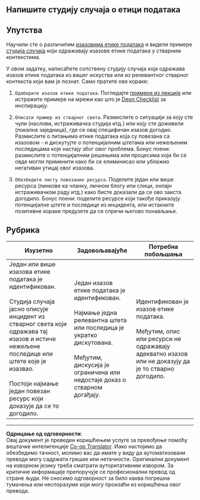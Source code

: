 <!--
CO_OP_TRANSLATOR_METADATA:
{
  "original_hash": "b588c0fc73014f52520c666efc3e0cc3",
  "translation_date": "2025-08-30T19:48:41+00:00",
  "source_file": "1-Introduction/02-ethics/assignment.md",
  "language_code": "sr"
}
-->
## Напишите студију случаја о етици података

## Упутства

Научили сте о различитим [изазовима етике података](README.md#2-ethics-challenges) и видели примере [студија случаја](README.md#3-case-studies) који одражавају изазове етике података у стварним контекстима.

У овом задатку, написаћете сопствену студију случаја која одражава изазов етике података из вашег искуства или из релевантног стварног контекста који вам је познат. Само пратите ове кораке:

1. `Одаберите изазов етике података`. Погледајте [примере из лекције](README.md#2-ethics-challenges) или истражите примере на мрежи као што је [Deon Checklist](https://deon.drivendata.org/examples/) за инспирацију.

2. `Описати пример из стварног света`. Размислите о ситуацији за коју сте чули (наслови, истраживачка студија итд.) или коју сте доживели (локална заједница), где се овај специфичан изазов догодио. Размислите о питањима етике података која су повезана са изазовом - и дискутујте о потенцијалним штетама или нежељеним последицама које настају због овог проблема. Бонус поени: размислите о потенцијалним решењима или процесима који би се овде могли применити како би се елиминисао или ублажио негативан утицај овог изазова.

3. `Обезбедите листу повезаних ресурса`. Поделите један или више ресурса (линкове ка чланку, личном блогу или слици, онлајн истраживачком раду итд.) како бисте доказали да се ово заиста догодило. Бонус поени: поделите ресурсе који такође приказују потенцијалне штете и последице из инцидента, или истакните позитивне кораке предузете да се спречи његово понављање.



## Рубрика

Изузетно | Задовољавајуће | Потребна побољшања
--- | --- | -- |
Један или више изазова етике података је идентификован. <br/> <br/> Студија случаја јасно описује инцидент из стварног света који одражава тај изазов и истиче нежељене последице или штете које је изазвао. <br/><br/> Постоји најмање један повезан ресурс који доказује да се то догодило. | Један изазов етике података је идентификован. <br/><br/> Најмање једна релевантна штета или последица је укратко дискутована. <br/><br/> Међутим, дискусија је ограничена или недостаје доказ о стварном догађају. | Идентификован је изазов етике података. <br/><br/> Међутим, опис или ресурси не одражавају адекватно изазов или не доказују да је то стварно догодило. |

---

**Одрицање од одговорности**:  
Овај документ је преведен коришћењем услуге за превођење помоћу вештачке интелигенције [Co-op Translator](https://github.com/Azure/co-op-translator). Иако настојимо да обезбедимо тачност, молимо вас да имате у виду да аутоматизовани преводи могу садржати грешке или нетачности. Оригинални документ на изворном језику треба сматрати ауторитативним извором. За критичне информације препоручује се професионални превод од стране људи. Не сносимо одговорност за било каква погрешна тумачења или неспоразуме који могу произаћи из коришћења овог превода.